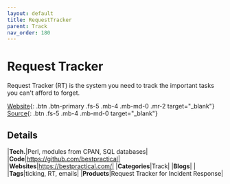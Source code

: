 ```yaml
---
layout: default
title: RequestTracker
parent: Track
nav_order: 180
---
```


# Request Tracker

Request Tracker (RT) is the system you need to track the important tasks you can't afford to forget.

[Website](https://bestpractical.com/){: .btn .btn-primary .fs-5 .mb-4 .mb-md-0 .mr-2 target="_blank"} 
[Source](https://github.com/bestpractical){: .btn .fs-5 .mb-4 .mb-md-0 target="_blank"}

## Details

|**Tech.**|Perl, modules from CPAN, SQL databases|
|**Code**|https://github.com/bestpractical|
|**Websites**|https://bestpractical.com/|
|**Categories**|Track|
|**Blogs**| |
|**Tags**|ticking, RT, emails|
|**Products**|Request Tracker for Incident Response|